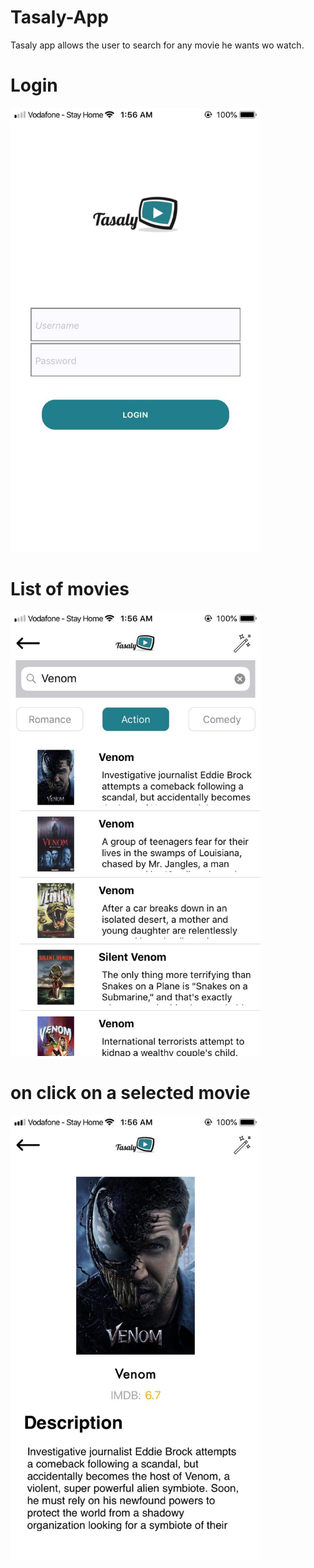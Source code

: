 # Tasaly-App
Tasaly app allows the user to search for any movie he wants wo watch.

<h1>Login</h1>
<img src="Login.jpeg" width="400">
<h1>List of movies</h1>
<img src="search.jpeg" width="400">
<h1>on click on a selected movie</h1>
<img src="searchDetails.jpeg" width="400">
